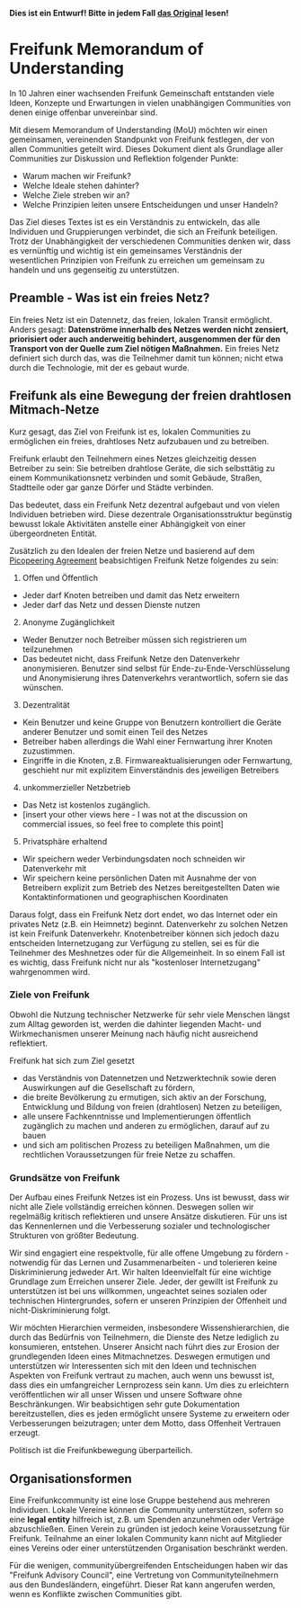 **Dies ist ein Entwurf! Bitte in jedem Fall [das Original](https://github.com/megfault/MoU/blob/patch-1/FreifunkMemorandumofUnderstanding_en.md) lesen!**


# Freifunk Memorandum of Understanding

In 10 Jahren einer wachsenden Freifunk Gemeinschaft entstanden viele Ideen, Konzepte und Erwartungen in vielen unabhängigen Communities von denen einige offenbar unvereinbar sind.

Mit diesem Memorandum of Understanding (MoU) möchten wir einen gemeinsamen, vereinenden Standpunkt von Freifunk festlegen, der von allen Communities geteilt wird. Dieses Dokument dient als Grundlage aller Communities zur Diskussion und Reflektion folgender Punkte:
* Warum machen wir Freifunk?
* Welche Ideale stehen dahinter?
* Welche Ziele streben wir an?
* Welche Prinzipien leiten unsere Entscheidungen und unser Handeln?

Das Ziel dieses Textes ist es ein Verständnis zu entwickeln, das alle Individuen und Gruppierungen verbindet, die sich an Freifunk beteiligen. Trotz der Unabhängigkeit der verschiedenen Communities denken wir, dass es vernünftig und wichtig ist ein gemeinsames Verständnis der wesentlichen Prinzipien von Freifunk zu erreichen um gemeinsam zu handeln und uns gegenseitig zu unterstützen.

## Preamble - Was ist ein freies Netz?

Ein freies Netz ist ein Datennetz, das freien, lokalen Transit ermöglicht. Anders gesagt: **Datenströme innerhalb des Netzes werden nicht zensiert, priorisiert oder auch anderweitig behindert, ausgenommen der für den Transport von der Quelle zum Ziel nötigen Maßnahmen.** Ein freies Netz definiert sich durch das, was die Teilnehmer damit tun können; nicht etwa durch die Technologie, mit der es gebaut wurde.

## Freifunk als eine Bewegung der freien drahtlosen Mitmach-Netze

Kurz gesagt, das Ziel von Freifunk ist es, lokalen Communities zu ermöglichen ein freies, drahtloses Netz aufzubauen und zu betreiben.

Freifunk erlaubt den Teilnehmern eines Netzes gleichzeitig dessen Betreiber zu sein: Sie betreiben drahtlose Geräte, die sich selbsttätig zu einem Kommunikationsnetz verbinden und somit Gebäude, Straßen, Stadtteile oder gar ganze Dörfer und Städte verbinden.

Das bedeutet, dass ein Freifunk Netz dezentral aufgebaut und von vielen Individuen betrieben wird. Diese dezentrale Organisationsstruktur begünstig bewusst lokale Aktivitäten anstelle einer Abhängigkeit von einer übergeordneten Entität.

Zusätzlich zu den Idealen der freien Netze und basierend auf dem [Picopeering Agreement](http://www.picopeer.net/PPA-en.html) beabsichtigen Freifunk Netze folgendes zu sein:

1. Offen und Öffentlich
 * Jeder darf Knoten betreiben und damit das Netz erweitern
 * Jeder darf das Netz und dessen Dienste nutzen
2. Anonyme Zugänglichkeit
 * Weder Benutzer noch Betreiber müssen sich registrieren um teilzunehmen
 * Das bedeutet nicht, dass Freifunk Netze den Datenverkehr anonymisieren. Benutzer sind selbst für Ende-zu-Ende-Verschlüsselung und Anonymisierung ihres Datenverkehrs verantwortlich, sofern sie das wünschen.
3. Dezentralität
 * Kein Benutzer und keine Gruppe von Benutzern kontrolliert die Geräte anderer Benutzer und somit einen Teil des Netzes
 * Betreiber haben allerdings die Wahl einer Fernwartung ihrer Knoten zuzustimmen.
 * Eingriffe in die Knoten, z.B. Firmwareaktualisierungen oder Fernwartung, geschieht nur mit explizitem Einverständnis des jeweiligen Betreibers
4. unkommerzieller Netzbetrieb
 * Das Netz ist kostenlos zugänglich.
 * [insert your other views here - I was not at the discussion on commercial issues, so feel free to complete this point]
5. Privatsphäre erhaltend
 * Wir speichern weder Verbindungsdaten noch schneiden wir Datenverkehr mit
 * Wir speichern keine persönlichen Daten mit Ausnahme der von Betreibern explizit zum Betrieb des Netzes bereitgestellten Daten wie Kontaktinformationen und geographischen Koordinaten

Daraus folgt, dass ein Freifunk Netz dort endet, wo das Internet oder ein privates Netz (z.B. ein Heimnetz) beginnt. Datenverkehr zu solchen Netzen ist kein Freifunk Datenverkehr. Knotenbetreiber können sich jedoch dazu entscheiden Internetzugang zur Verfügung zu stellen, sei es für die Teilnehmer des Meshnetzes oder für die Allgemeinheit. In so einem Fall ist es wichtig, dass Freifunk nicht nur als "kostenloser Internetzugang" wahrgenommen wird.

### Ziele von Freifunk

Obwohl die Nutzung technischer Netzwerke für sehr viele Menschen längst zum Alltag geworden ist, werden die dahinter liegenden Macht- und Wirkmechanismen unserer Meinung nach häufig nicht ausreichend reflektiert.

Freifunk hat sich zum Ziel gesetzt
* das Verständnis von Datennetzen und Netzwerktechnik sowie deren Auswirkungen auf die Gesellschaft zu fördern,
* die breite Bevölkerung zu ermutigen, sich aktiv an der Forschung, Entwicklung und Bildung von freien (drahtlosen) Netzen zu beteiligen,
* alle unsere Fachkenntnisse und Implementierungen öffentlich zugänglich zu machen und anderen zu ermöglichen, darauf auf zu bauen
* und sich am politischen Prozess zu beteiligen Maßnahmen, um  die rechtlichen Voraussetzungen für freie Netze zu schaffen.

### Grundsätze von Freifunk

Der Aufbau eines Freifunk Netzes ist ein Prozess. Uns ist bewusst, dass wir nicht alle Ziele vollständig erreichen können. Deswegen sollen wir regelmäßig kritisch reflektieren und unsere Ansätze diskutieren. Für uns ist das Kennenlernen und die Verbesserung sozialer und technologischer Strukturen von größter Bedeutung.

Wir sind engagiert eine respektvolle, für alle offene Umgebung zu fördern - notwendig für das Lernen und Zusammenarbeiten - und tolerieren keine Diskriminierung jedweder Art. Wir halten Ideenvielfalt für eine wichtige Grundlage zum Erreichen unserer Ziele. Jeder, der gewillt ist Freifunk zu unterstützen ist bei uns willkommen, ungeachtet seines sozialen oder technischen Hintergrundes, sofern er unseren Prinzipien der Offenheit und nicht-Diskriminierung folgt.

Wir möchten Hierarchien vermeiden, insbesondere Wissenshierarchien, die durch das Bedürfnis von Teilnehmern, die Dienste des Netze lediglich zu konsumieren, entstehen. Unserer Ansicht nach führt dies zur Erosion der grundlegenden Ideen eines Mitmachnetzes. Deswegen ermutigen und unterstützen wir Interessenten sich mit den Ideen und technischen Aspekten von Freifunk vertraut zu machen, auch wenn uns bewusst ist, dass dies ein umfangreicher Lernprozess sein kann. Um dies zu erleichtern veröffentlichen wir all unser Wissen und unsere Software ohne Beschränkungen. Wir beabsichtigen sehr gute Dokumentation bereitzustellen, dies es jeden ermöglicht unsere Systeme zu erweitern oder Verbesserungen beizutragen; unter dem Motto, dass Offenheit Vertrauen erzeugt.

Politisch ist die Freifunkbewegung überparteilich.

## Organisationsformen

Eine Freifunkcommunity ist eine lose Gruppe bestehend aus mehreren Individuen. Lokale Vereine können die Community unterstützen, sofern so eine **legal entity** hilfreich ist, z.B. um Spenden anzunehmen oder Verträge abzuschließen. Einen Verein zu gründen ist jedoch keine Voraussetzung für Freifunk. Teilnahme an einer lokalen Community kann nicht auf Mitglieder eines Vereins oder einer unterstützenden Organisation beschränkt werden.

Für die wenigen, communityübergreifenden Entscheidungen haben wir das "Freifunk Advisory Council", eine Vertretung von Communityteilnehmern aus den Bundesländern, eingeführt. Dieser Rat kann angerufen werden, wenn es Konflikte zwischen Communities gibt.
